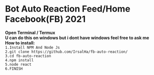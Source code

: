 # Bot Auto Reaction Feed/Home Facebook(FB) 2021

<b> Open Terminal / Termux <br>
U can do this on windows but i dont have windows feel free to ask me
<br>
How to install:</b><br>
`1.Install NPM And Node Js` <br>
`2.git clone https://github.com/IrsalHa/fb-auto-reaction/ `<br>
`3.cd fb-auto-reaction` <br>
`4.npm install`<br>
`5.node react `<br>
`6.FINISH`
